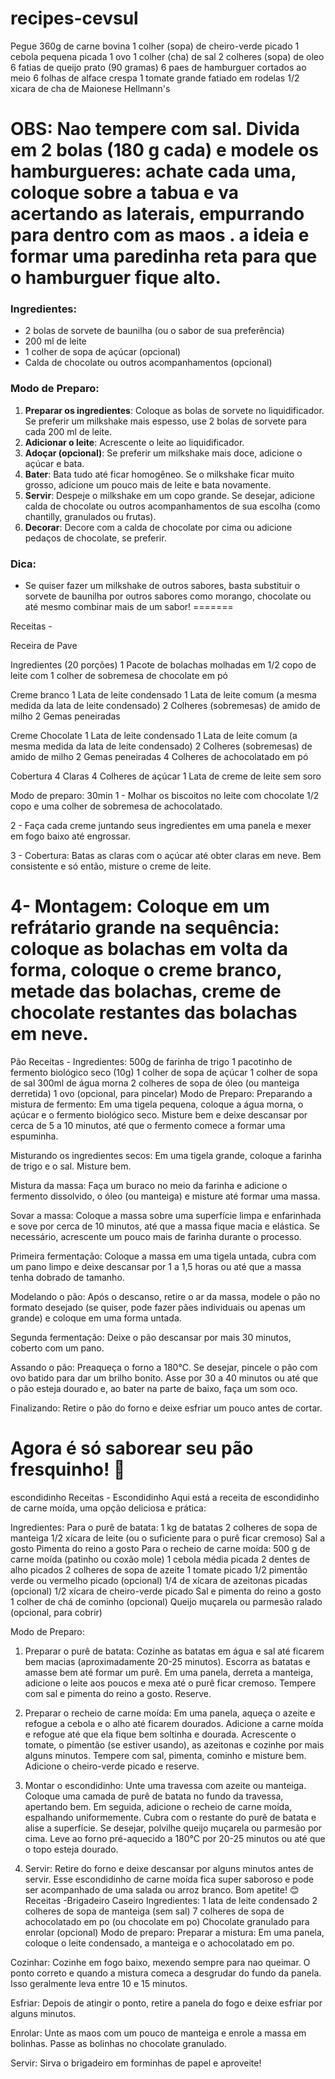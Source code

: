 # recipes-cevsul
Pegue 360g de carne bovina
1 colher (sopa) de cheiro-verde picado
1 cebola pequena picada
1 ovo
1 colher (cha) de sal
2 colheres (sopa) de oleo
6 fatias de queijo prato (90 gramas)
6 paes de hamburguer cortados ao meio
6 folhas de alface crespa
1 tomate grande fatiado em rodelas
1/2 xicara de cha de Maionese Hellmann's


OBS: Nao tempere com sal. Divida em 2 bolas (180 g cada) e modele os hamburgueres: achate cada uma, coloque sobre a tabua e va acertando as laterais, empurrando para dentro com as maos . a ideia e formar uma paredinha reta para que o hamburguer fique alto.
=======


### Ingredientes:
- 2 bolas de sorvete de baunilha (ou o sabor de sua preferência)
- 200 ml de leite
- 1 colher de sopa de açúcar (opcional)
- Calda de chocolate ou outros acompanhamentos (opcional)

### Modo de Preparo:
1. **Preparar os ingredientes**: Coloque as bolas de sorvete no liquidificador. Se preferir um milkshake mais espesso, use 2 bolas de sorvete para cada 200 ml de leite.
2. **Adicionar o leite**: Acrescente o leite ao liquidificador.
3. **Adoçar (opcional)**: Se preferir um milkshake mais doce, adicione o açúcar e bata.
4. **Bater**: Bata tudo até ficar homogêneo. Se o milkshake ficar muito grosso, adicione um pouco mais de leite e bata novamente.
5. **Servir**: Despeje o milkshake em um copo grande. Se desejar, adicione calda de chocolate ou outros acompanhamentos de sua escolha (como chantilly, granulados ou frutas).
6. **Decorar**: Decore com a calda de chocolate por cima ou adicione pedaços de chocolate, se preferir.

### Dica:
- Se quiser fazer um milkshake de outros sabores, basta substituir o sorvete de baunilha por outros sabores como morango, chocolate ou até mesmo combinar mais de um sabor!
=======

Receitas -


Receira de Pave

Ingredientes (20 porções)
1 Pacote de bolachas molhadas em 1/2 copo de leite com 1 colher de sobremesa de chocolate em pó

Creme branco
1 Lata de leite condensado
1 Lata de leite comum (a mesma medida da lata de leite condensado)
2 Colheres (sobremesas) de amido de milho
2 Gemas peneiradas

Creme Chocolate
1 Lata de leite condensado
1 Lata de leite comum (a mesma medida da lata de leite condensado)
2 Colheres (sobremesas) de amido de milho
2 Gemas peneiradas
4 Colheres de achocolatado em pó

Cobertura
4 Claras
4 Colheres de açúcar
1 Lata de creme de leite sem soro

Modo de preparo: 30min
1 - Molhar os biscoitos no leite com chocolate 1/2 copo e uma colher de sobremesa de achocolatado.

2 - Faça cada creme juntando seus ingredientes em uma panela e mexer em fogo baixo até engrossar.

3 - Cobertura:
Batas as claras com o açúcar até obter claras em neve. Bem consistente e só então, misture o creme de leite.

4- Montagem:
Coloque em um refrátario grande na sequência: coloque as bolachas em volta da forma, coloque o creme branco, metade das bolachas, creme de chocolate restantes das bolachas em neve.
=======
Pão
Receitas -
Ingredientes:
500g de farinha de trigo
1 pacotinho de fermento biológico seco (10g)
1 colher de sopa de açúcar
1 colher de sopa de sal
300ml de água morna
2 colheres de sopa de óleo (ou manteiga derretida)
1 ovo (opcional, para pincelar)
Modo de Preparo:
Preparando a mistura de fermento: Em uma tigela pequena, coloque a água morna, o açúcar e o fermento biológico seco. Misture bem e deixe descansar por cerca de 5 a 10 minutos, até que o fermento comece a formar uma espuminha.

Misturando os ingredientes secos: Em uma tigela grande, coloque a farinha de trigo e o sal. Misture bem.

Mistura da massa: Faça um buraco no meio da farinha e adicione o fermento dissolvido, o óleo (ou manteiga) e misture até formar uma massa.

Sovar a massa: Coloque a massa sobre uma superfície limpa e enfarinhada e sove por cerca de 10 minutos, até que a massa fique macia e elástica. Se necessário, acrescente um pouco mais de farinha durante o processo.

Primeira fermentação: Coloque a massa em uma tigela untada, cubra com um pano limpo e deixe descansar por 1 a 1,5 horas ou até que a massa tenha dobrado de tamanho.

Modelando o pão: Após o descanso, retire o ar da massa, modele o pão no formato desejado (se quiser, pode fazer pães individuais ou apenas um grande) e coloque em uma forma untada.

Segunda fermentação: Deixe o pão descansar por mais 30 minutos, coberto com um pano.

Assando o pão: Preaqueça o forno a 180°C. Se desejar, pincele o pão com ovo batido para dar um brilho bonito. Asse por 30 a 40 minutos ou até que o pão esteja dourado e, ao bater na parte de baixo, faça um som oco.

Finalizando: Retire o pão do forno e deixe esfriar um pouco antes de cortar.

Agora é só saborear seu pão fresquinho! 🍞
=======
 escondidinho
Receitas - Escondidinho
Aqui está a receita de escondidinho de carne moída, uma opção deliciosa e prática:

Ingredientes:
Para o purê de batata:
1 kg de batatas
2 colheres de sopa de manteiga
1/2 xícara de leite (ou o suficiente para o purê ficar cremoso)
Sal a gosto
Pimenta do reino a gosto
Para o recheio de carne moída:
500 g de carne moída (patinho ou coxão mole)
1 cebola média picada
2 dentes de alho picados
2 colheres de sopa de azeite
1 tomate picado
1/2 pimentão verde ou vermelho picado (opcional)
1/4 de xícara de azeitonas picadas (opcional)
1/2 xícara de cheiro-verde picado
Sal e pimenta do reino a gosto
1 colher de chá de cominho (opcional)
Queijo muçarela ou parmesão ralado (opcional, para cobrir)

Modo de Preparo:

1. Preparar o purê de batata:
Cozinhe as batatas em água e sal até ficarem bem macias (aproximadamente 20-25 minutos).
Escorra as batatas e amasse bem até formar um purê.
Em uma panela, derreta a manteiga, adicione o leite aos poucos e mexa até o purê ficar cremoso.
Tempere com sal e pimenta do reino a gosto. Reserve.

2. Preparar o recheio de carne moída:
Em uma panela, aqueça o azeite e refogue a cebola e o alho até ficarem dourados.
Adicione a carne moída e refogue até que ela fique bem soltinha e dourada.
Acrescente o tomate, o pimentão (se estiver usando), as azeitonas e cozinhe por mais alguns minutos.
Tempere com sal, pimenta, cominho e misture bem.
Adicione o cheiro-verde picado e reserve.

3. Montar o escondidinho:
Unte uma travessa com azeite ou manteiga.
Coloque uma camada de purê de batata no fundo da travessa, apertando bem.
Em seguida, adicione o recheio de carne moída, espalhando uniformemente.
Cubra com o restante do purê de batata e alise a superfície.
Se desejar, polvilhe queijo muçarela ou parmesão por cima.
Leve ao forno pré-aquecido a 180°C por 20-25 minutos ou até que o topo esteja dourado.

4. Servir:
Retire do forno e deixe descansar por alguns minutos antes de servir.
Esse escondidinho de carne moída fica super saboroso e pode ser acompanhado de uma salada ou arroz branco. Bom apetite! 😊
Receitas -Brigadeiro Caseiro
Ingredientes:
1 lata de leite condensado
2 colheres de sopa de manteiga (sem sal)
7 colheres de sopa de achocolatado em po (ou chocolate em po)
Chocolate granulado para enrolar (opcional)
Modo de preparo:
Preparar a mistura: Em uma panela, coloque o leite condensado, a manteiga e o achocolatado em po.

Cozinhar:
 Cozinhe em fogo baixo, mexendo sempre para nao queimar. O ponto correto e quando a mistura comeca a desgrudar do fundo da panela. Isso geralmente leva entre 10 e 15 minutos.

Esfriar: Depois de atingir o ponto, retire a panela do fogo e deixe esfriar por alguns minutos.

Enrolar: Unte as maos com um pouco de manteiga e enrole a massa em bolinhas. Passe as bolinhas no chocolate granulado.

Servir: Sirva o brigadeiro em forminhas de papel e aproveite!



